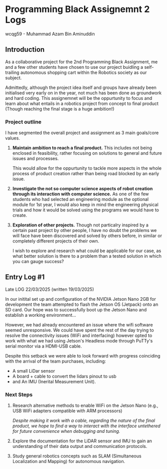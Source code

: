 # Programming Black Assignemnt 2 Logs
wcqg59 - Muhammad Azam Bin Aminuddin

## Introduction
As a collaborative project for the 2nd Programming Black Assignment, me and a few other students have chosen to use our project buidling a self-trailing autonomous shopping cart within the Robotics society as our subject. 

Admittedly, although the project idea itself and groups have already been initialised very early on in the year, not much has been done as groundwork and hard coding. This assignemnet will be the oppurtunity to focus and learn about what entails in a robotics project from concept to final product (Though reaching the final stage is a huge ambition!)

### Project outline
I have segmented the overall project and assignment as 3 main goals/core values. 

1. **Maintain ambition to reach a final product.** This includes not being enclosed in feasibility, rather focusing on solutions to general and future issues and processes.

    This would allow for the oppurtunity to tackle more aspects in the whole process of product creation rather than being road blocked by an early issue.

2. **Investigate the not so computer science aspects of robot creation through its interaction with computer science.** As one of the few students who had selected an engineering module as the optional module for 1st year, I would also keep in mind the engineering physical trials and how it would be solved using the programs we would have to create.

3. **Exploration of other projects.** Though not particalry inspired by a certain past project by other people, I have no doubt the problems we will face have been discovered and solved by others before, in similar or completely different projects of their own. 

    I wish to explore and research what could be applicable for our case, as what better solution is there to a problem than a tested solution in which you can gauge success?

## Entry Log #1
Late LOG 22/03/2025 (written 19/03/2025)

In our initital set up and configuration of the NVIDIA Jetson Nano 2GB for development the team attempted to flash the Jetson OS (Jetpack) onto an SD card. Our hope was to successfully boot up the Jetson Nano and establish a working environment...

However, we had already encountered an issue where the wifi software seemed unresponsive. We could have spent the rest of the day trying to resolve the connectivity issues (WiFi and interfacing) however opted to work with what we had using Jetson's Headless mode through PuTTy's serial monitor via a HDMI-USB cable.

Despite this setback we were able to look forward with progress coinciding with the arrival of the team purchases, including: 

- A small LiDar sensor
- A board + cable to convert the lidars pinout to usb
- and An IMU (Inerital Measurement Unit).

### Next Steps
1. Research alternative methods to enable WiFi on the Jetson Nano (e.g., USB WiFi adapters compatible with ARM processors)

    *Despite making it work with a cable, regarding the nature of the final product, we hope to find a way to interact with the interface untethered for future convenience when debugging and tuning.*

2. Explore the documentation for the LiDAR sensor and IMU to gain an understanding of their data output and communication protocols.
3. Study general robotics concepts such as SLAM (Simultaneous Localization and Mapping) for autonomous navigation.